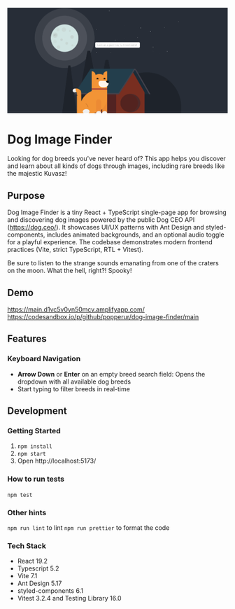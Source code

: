 ![Banner](docs/images/banner.png)

# Dog Image Finder

Looking for dog breeds you've never heard of? This app helps you discover and learn about all kinds of dogs through
images, including rare breeds like the majestic Kuvasz!

## Purpose
Dog Image Finder is a tiny React + TypeScript single-page app for browsing and discovering dog images powered by the public Dog CEO API (https://dog.ceo/). It showcases UI/UX patterns with Ant Design and styled-components, includes animated backgrounds, and an optional audio toggle for a playful experience. The codebase demonstrates modern frontend practices (Vite, strict TypeScript, RTL + Vitest).


Be sure to listen to the strange sounds emanating from one of the craters on the moon. What the hell, right?! 
Spooky!

## Demo

https://main.d1vc5v0vn50mcv.amplifyapp.com/
https://codesandbox.io/p/github/popperur/dog-image-finder/main

## Features

### Keyboard Navigation
- **Arrow Down** or **Enter** on an empty breed search field: Opens the dropdown with all available dog breeds
- Start typing to filter breeds in real-time

## Development

### Getting Started

1. `npm install`
2. `npm start`
3. Open http://localhost:5173/

### How to run tests

`npm test`

### Other hints

`npm run lint` to lint
`npm run prettier` to format the code

### Tech Stack

- React 19.2
- Typescript 5.2
- Vite 7.1
- Ant Design 5.17
- styled-components 6.1
- Vitest 3.2.4 and Testing Library 16.0
